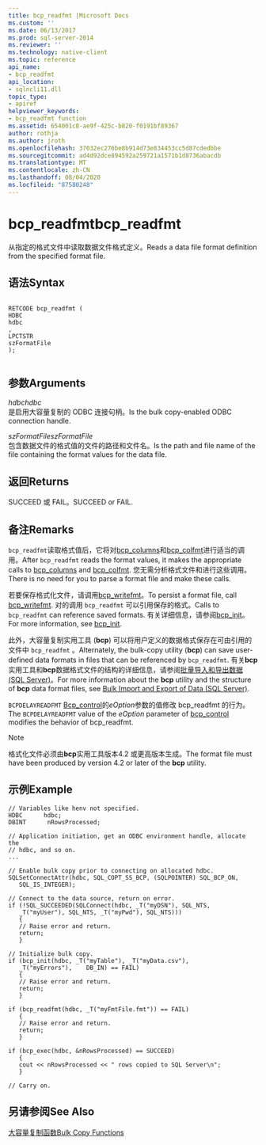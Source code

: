 ```yaml
---
title: bcp_readfmt |Microsoft Docs
ms.custom: ''
ms.date: 06/13/2017
ms.prod: sql-server-2014
ms.reviewer: ''
ms.technology: native-client
ms.topic: reference
api_name:
- bcp_readfmt
api_location:
- sqlncli11.dll
topic_type:
- apiref
helpviewer_keywords:
- bcp_readfmt function
ms.assetid: 654001c8-ae9f-425c-b820-f0191bf89367
author: rothja
ms.author: jroth
ms.openlocfilehash: 37032ec276be8b914d73e834453cc5d87cdedbbe
ms.sourcegitcommit: ad4d92dce894592a259721a1571b1d8736abacdb
ms.translationtype: MT
ms.contentlocale: zh-CN
ms.lasthandoff: 08/04/2020
ms.locfileid: "87580248"
---
```

# <a name="bcp_readfmt"></a><span data-ttu-id="45cf2-102">bcp_readfmt</span><span class="sxs-lookup"><span data-stu-id="45cf2-102">bcp_readfmt</span></span>
  <span data-ttu-id="45cf2-103">从指定的格式文件中读取数据文件格式定义。</span><span class="sxs-lookup"><span data-stu-id="45cf2-103">Reads a data file format definition from the specified format file.</span></span>  
  
## <a name="syntax"></a><span data-ttu-id="45cf2-104">语法</span><span class="sxs-lookup"><span data-stu-id="45cf2-104">Syntax</span></span>  
  
```  
  
RETCODE bcp_readfmt (  
HDBC   
hdbc  
,  
LPCTSTR   
szFormatFile  
);  
  
```  
  
## <a name="arguments"></a><span data-ttu-id="45cf2-105">参数</span><span class="sxs-lookup"><span data-stu-id="45cf2-105">Arguments</span></span>  
 <span data-ttu-id="45cf2-106">*hdbc*</span><span class="sxs-lookup"><span data-stu-id="45cf2-106">*hdbc*</span></span>  
 <span data-ttu-id="45cf2-107">是启用大容量复制的 ODBC 连接句柄。</span><span class="sxs-lookup"><span data-stu-id="45cf2-107">Is the bulk copy-enabled ODBC connection handle.</span></span>  
  
 <span data-ttu-id="45cf2-108">*szFormatFile*</span><span class="sxs-lookup"><span data-stu-id="45cf2-108">*szFormatFile*</span></span>  
 <span data-ttu-id="45cf2-109">包含数据文件的格式值的文件的路径和文件名。</span><span class="sxs-lookup"><span data-stu-id="45cf2-109">Is the path and file name of the file containing the format values for the data file.</span></span>  
  
## <a name="returns"></a><span data-ttu-id="45cf2-110">返回</span><span class="sxs-lookup"><span data-stu-id="45cf2-110">Returns</span></span>  
 <span data-ttu-id="45cf2-111">SUCCEED 或 FAIL。</span><span class="sxs-lookup"><span data-stu-id="45cf2-111">SUCCEED or FAIL.</span></span>  
  
## <a name="remarks"></a><span data-ttu-id="45cf2-112">备注</span><span class="sxs-lookup"><span data-stu-id="45cf2-112">Remarks</span></span>  
 <span data-ttu-id="45cf2-113">`bcp_readfmt`读取格式值后，它将对[bcp_columns](bcp-columns.md)和[bcp_colfmt](bcp-colfmt.md)进行适当的调用。</span><span class="sxs-lookup"><span data-stu-id="45cf2-113">After `bcp_readfmt` reads the format values, it makes the appropriate calls to [bcp_columns](bcp-columns.md) and [bcp_colfmt](bcp-colfmt.md).</span></span> <span data-ttu-id="45cf2-114">您无需分析格式文件和进行这些调用。</span><span class="sxs-lookup"><span data-stu-id="45cf2-114">There is no need for you to parse a format file and make these calls.</span></span>  
  
 <span data-ttu-id="45cf2-115">若要保存格式化文件，请调用[bcp_writefmt](bcp-writefmt.md)。</span><span class="sxs-lookup"><span data-stu-id="45cf2-115">To persist a format file, call [bcp_writefmt](bcp-writefmt.md).</span></span> <span data-ttu-id="45cf2-116">对的调用 `bcp_readfmt` 可以引用保存的格式。</span><span class="sxs-lookup"><span data-stu-id="45cf2-116">Calls to `bcp_readfmt` can reference saved formats.</span></span> <span data-ttu-id="45cf2-117">有关详细信息，请参阅[bcp_init](bcp-init.md)。</span><span class="sxs-lookup"><span data-stu-id="45cf2-117">For more information, see [bcp_init](bcp-init.md).</span></span>  
  
 <span data-ttu-id="45cf2-118">此外，大容量复制实用工具 (**bcp**) 可以将用户定义的数据格式保存在可由引用的文件中 `bcp_readfmt` 。</span><span class="sxs-lookup"><span data-stu-id="45cf2-118">Alternately, the bulk-copy utility (**bcp**) can save user-defined data formats in files that can be referenced by `bcp_readfmt`.</span></span> <span data-ttu-id="45cf2-119">有关**bcp**实用工具和**bcp**数据格式文件的结构的详细信息，请参阅[批量导入和导出数据 &#40;SQL Server&#41;](../import-export/bulk-import-and-export-of-data-sql-server.md)。</span><span class="sxs-lookup"><span data-stu-id="45cf2-119">For more information about the **bcp** utility and the structure of **bcp** data format files, see [Bulk Import and Export of Data &#40;SQL Server&#41;](../import-export/bulk-import-and-export-of-data-sql-server.md).</span></span>  
  
 <span data-ttu-id="45cf2-120">`BCPDELAYREADFMT` [Bcp_control](bcp-control.md)的*eOption*参数的值修改 bcp_readfmt 的行为。</span><span class="sxs-lookup"><span data-stu-id="45cf2-120">The `BCPDELAYREADFMT` value of the *eOption* parameter of [bcp_control](bcp-control.md) modifies the behavior of bcp_readfmt.</span></span>  
  
> [!NOTE]  
>  <span data-ttu-id="45cf2-121">格式化文件必须由**bcp**实用工具版本4.2 或更高版本生成。</span><span class="sxs-lookup"><span data-stu-id="45cf2-121">The format file must have been produced by version 4.2 or later of the **bcp** utility.</span></span>  
  
## <a name="example"></a><span data-ttu-id="45cf2-122">示例</span><span class="sxs-lookup"><span data-stu-id="45cf2-122">Example</span></span>  
  
```  
// Variables like henv not specified.  
HDBC      hdbc;  
DBINT      nRowsProcessed;  
  
// Application initiation, get an ODBC environment handle, allocate the  
// hdbc, and so on.  
...   
  
// Enable bulk copy prior to connecting on allocated hdbc.  
SQLSetConnectAttr(hdbc, SQL_COPT_SS_BCP, (SQLPOINTER) SQL_BCP_ON,  
   SQL_IS_INTEGER);  
  
// Connect to the data source, return on error.  
if (!SQL_SUCCEEDED(SQLConnect(hdbc, _T("myDSN"), SQL_NTS,  
   _T("myUser"), SQL_NTS, _T("myPwd"), SQL_NTS)))  
   {  
   // Raise error and return.  
   return;  
   }  
  
// Initialize bulk copy.   
if (bcp_init(hdbc, _T("myTable"), _T("myData.csv"),  
   _T("myErrors"),    DB_IN) == FAIL)  
   {  
   // Raise error and return.  
   return;  
   }  
  
if (bcp_readfmt(hdbc, _T("myFmtFile.fmt")) == FAIL)  
   {  
   // Raise error and return.  
   return;  
   }  
  
if (bcp_exec(hdbc, &nRowsProcessed) == SUCCEED)  
   {  
   cout << nRowsProcessed << " rows copied to SQL Server\n";  
   }  
  
// Carry on.  
```  
  
## <a name="see-also"></a><span data-ttu-id="45cf2-123">另请参阅</span><span class="sxs-lookup"><span data-stu-id="45cf2-123">See Also</span></span>  
 [<span data-ttu-id="45cf2-124">大容量复制函数</span><span class="sxs-lookup"><span data-stu-id="45cf2-124">Bulk Copy Functions</span></span>](sql-server-driver-extensions-bulk-copy-functions.md)  
  
  

